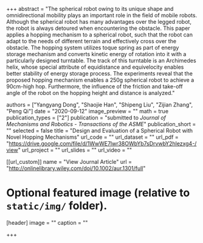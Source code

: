 +++
abstract = "The spherical robot owing to its unique shape and omnidirectional mobility plays an important role in the field of mobile robots. Although the spherical robot has many advantages over the legged robot, the robot is always detoured when encountering the obstacle. This paper applies a hopping mechanism to a spherical robot, such that the robot can adapt to the needs of different terrain and effectively cross over the obstacle. The hopping system utilizes toque spring as part of energy storage mechanism and converts kinetic energy of rotation into it with a particularly designed turntable. The track of this turntable is an Archimedes helix, whose special attribute of equidistance and equivelocity enables better stability of energy storage process. The experiments reveal that the proposed hopping mechanism enables a 250g spherical robot to achieve a 90cm-high hop. Furthermore, the influence of the friction and take-off angle of the robot on the hopping height and distance is analyzed."

authors = ["Yangyang Dong", "Shaojie Han", "Shipeng Liu", "Zijian Zhang", "Peng Qi"]
date = "2020-09-12"
image_preview = ""
math = true
publication_types = ["2"]
publication = "submitted to *Journal of Mechanisms and Robotics - Transactions of the ASME*"
publication_short = ""
selected = false
title = "Design and Evaluation of a Spherical Robot with Novel Hopping Mechanisms"
url_code = ""
url_dataset = ""
url_pdf = "https://drive.google.com/file/d/1WwWE7lwr38OWbYb7sDrvwbY2hlezxg4-/view"
url_project = ""
url_slides = ""
url_video = ""

[[url_custom]]
name = "View Journal Article"
url = "http://onlinelibrary.wiley.com/doi/10.1002/aur.1301/full"

# Optional featured image (relative to `static/img/` folder).
[header]
image = ""
caption = ""

+++

